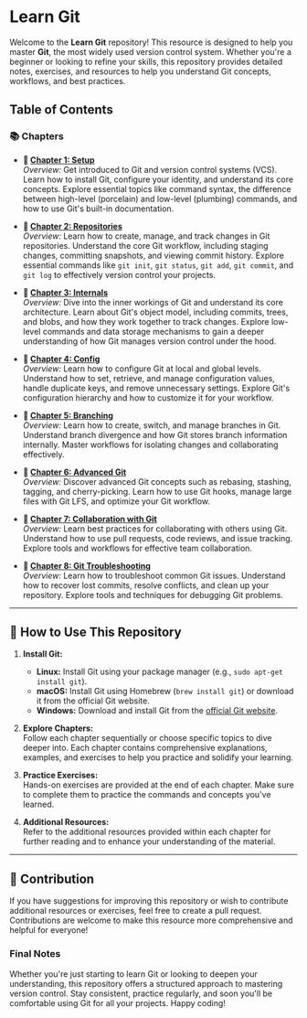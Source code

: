 # Learn Git

Welcome to the **Learn Git** repository! This resource is designed to help you master **Git**, the most widely used version control system. Whether you're a beginner or looking to refine your skills, this repository provides detailed notes, exercises, and resources to help you understand Git concepts, workflows, and best practices.

## Table of Contents

### 📚 **Chapters**

- **🔹 [Chapter 1: Setup](./chapters/chapter-1/README.md)**  
   _Overview:_ Get introduced to Git and version control systems (VCS). Learn how to install Git, configure your identity, and understand its core concepts. Explore essential topics like command syntax, the difference between high-level (porcelain) and low-level (plumbing) commands, and how to use Git's built-in documentation.

- **🔹 [Chapter 2: Repositories](./chapters/chapter-2/README.md)**  
   _Overview:_ Learn how to create, manage, and track changes in Git repositories. Understand the core Git workflow, including staging changes, committing snapshots, and viewing commit history. Explore essential commands like `git init`, `git status`, `git add`, `git commit`, and `git log` to effectively version control your projects.

- **🔹 [Chapter 3: Internals](./chapters/chapter-3/README.md)**  
   _Overview:_ Dive into the inner workings of Git and understand its core architecture. Learn about Git's object model, including commits, trees, and blobs, and how they work together to track changes. Explore low-level commands and data storage mechanisms to gain a deeper understanding of how Git manages version control under the hood.

- **🔹 [Chapter 4: Config](./chapters/chapter-4/README.md)**  
   _Overview:_ Learn how to configure Git at local and global levels. Understand how to set, retrieve, and manage configuration values, handle duplicate keys, and remove unnecessary settings. Explore Git's configuration hierarchy and how to customize it for your workflow.

- **🔹 [Chapter 5: Branching](./chapters/chapter-5/README.md)**  
   _Overview:_ Learn how to create, switch, and manage branches in Git. Understand branch divergence and how Git stores branch information internally. Master workflows for isolating changes and collaborating effectively.

- **🔹 [Chapter 6: Advanced Git](./chapters/chapter-6/README.md)**  
   _Overview:_ Discover advanced Git concepts such as rebasing, stashing, tagging, and cherry-picking. Learn how to use Git hooks, manage large files with Git LFS, and optimize your Git workflow.

- **🔹 [Chapter 7: Collaboration with Git](./chapters/chapter-7/README.md)**  
   _Overview:_ Learn best practices for collaborating with others using Git. Understand how to use pull requests, code reviews, and issue tracking. Explore tools and workflows for effective team collaboration.

- **🔹 [Chapter 8: Git Troubleshooting](./chapters/chapter-8/README.md)**  
   _Overview:_ Learn how to troubleshoot common Git issues. Understand how to recover lost commits, resolve conflicts, and clean up your repository. Explore tools and techniques for debugging Git problems.

---

## 🚀 How to Use This Repository

1. **Install Git:**

   - **Linux:** Install Git using your package manager (e.g., `sudo apt-get install git`).
   - **macOS:** Install Git using Homebrew (`brew install git`) or download it from the official Git website.
   - **Windows:** Download and install Git from the [official Git website](https://git-scm.com/).

2. **Explore Chapters:**  
   Follow each chapter sequentially or choose specific topics to dive deeper into. Each chapter contains comprehensive explanations, examples, and exercises to help you practice and solidify your learning.

3. **Practice Exercises:**  
   Hands-on exercises are provided at the end of each chapter. Make sure to complete them to practice the commands and concepts you've learned.

4. **Additional Resources:**  
   Refer to the additional resources provided within each chapter for further reading and to enhance your understanding of the material.

---

## 📑 Contribution

If you have suggestions for improving this repository or wish to contribute additional resources or exercises, feel free to create a pull request. Contributions are welcome to make this resource more comprehensive and helpful for everyone!

### Final Notes

Whether you're just starting to learn Git or looking to deepen your understanding, this repository offers a structured approach to mastering version control. Stay consistent, practice regularly, and soon you'll be comfortable using Git for all your projects. Happy coding!
